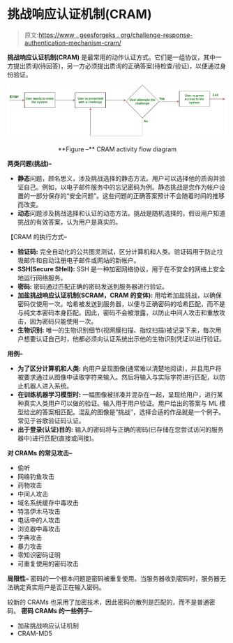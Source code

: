 # 挑战响应认证机制(CRAM)

> 原文:[https://www . geesforgeks . org/challenge-response-authentication-mechanism-cram/](https://www.geeksforgeeks.org/challenge-response-authentication-mechanism-cram/)

**挑战响应认证机制(CRAM)** 是最常用的动作认证方式。它们是一组协议，其中一方提出质询(待回答)，另一方必须提出质询的正确答案(待检查/验证)，以便通过身份验证。

![](img/0d0305f5d76275f1b378cdfbbad8beca.png)

<center>**Figure –** CRAM activity flow diagram</center>

**两类问题(挑战)–**

*   **静态**问题，顾名思义，涉及挑战选择的静态方法。用户可以选择他的质询并验证自己。例如，以电子邮件服务中的忘记密码为例。静态挑战是您作为帐户设置的一部分保存的“安全问题”。这些问题的正确答案预计不会随着时间的推移而改变。
*   **动态**问题涉及挑战选择和认证的动态方法。挑战是随机选择的，假设用户知道挑战的有效答案，认为用户是真实的。

【CRAM 的执行方式–

*   **验证码:**
    完全自动化的公共图灵测试，区分计算机和人类。验证码用于防止垃圾邮件和自动注册电子邮件或网站的新帐户。
*   **SSH(Secure SHell):**
    SSH 是一种加密网络协议，用于在不安全的网络上安全地运行网络服务。
*   **密码:**
    密码通过匹配正确的密码发送到服务器进行验证。
*   **加盐挑战响应认证机制(SCRAM，CRAM 的变体):**
    用哈希加盐挑战，以确保密码仅使用一次。哈希被发送到服务器，以便与正确密码的哈希匹配，而不是与纯文本密码本身匹配。因此，密码不会被泄露，以防止中间人攻击和重放攻击，因为密码只能使用一次。
*   **生物识别:**
    唯一的生物识别细节(视网膜扫描、指纹扫描)被记录下来，每次用户想要认证自己时，他都必须向认证系统出示他的生物识别凭证以进行验证。

**用例–**

*   **为了区分计算机和人类:**
    向用户呈现图像(通常难以清楚地阅读)，并且用户将被要求通过从图像中读取字符来输入。然后将输入与实际字符进行匹配，以防止机器人进入系统。
*   **在训练机器学习模型时:**
    一幅图像被拼凑并混杂在一起，呈现给用户，进行某种真实人类用户可以做的验证。输入用于用户验证。用户给出的答案与 ML 模型给出的答案相匹配。混乱的图像是“挑战”，选择合适的作品就是一个例子。常见于谷歌验证码认证。
*   **出于登录(认证)目的:**
    输入的密码将与正确的密码(已存储在您尝试访问的服务器中)进行匹配(直接或间接)。

**对 CRAMs 的常见攻击–**

*   偷听
*   网络钓鱼攻击
*   药物攻击
*   中间人攻击
*   域名系统缓存中毒攻击
*   特洛伊木马攻击
*   电话中的人攻击
*   浏览器中毒攻击
*   字典攻击
*   暴力攻击
*   零知识密码证明
*   可重复使用的密码攻击

**局限性–**
密码的一个根本问题是密码被重复使用。当服务器收到密码时，服务器无法确定真实用户是否正在输入密码。

较新的 CRAMs 也采用了加密技术，因此密码的散列是匹配的，而不是普通密码。
**密码 CRAMs 的一些例子–**

*   加盐挑战响应认证机制
*   CRAM-MD5